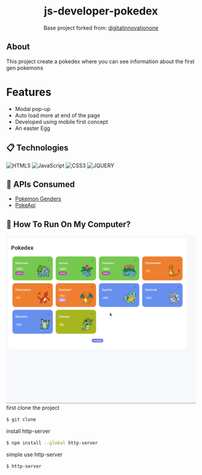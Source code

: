 

<h1 align="center">
    js-developer-pokedex
</h1>

<p align="center"> Base project forked from:
  <a href="https://github.com/digitalinnovationone/js-developer-pokedex">
  digitalinnovationone</a>
</p>

## About

This project create a pokedex where you can see information about the first gen pokemons

# Features

- Modal pop-up
- Auto load more at end of the page
- Developed using mobile first concept
- An easter Egg 

## 📋 Technologies
![HTML5](https://img.shields.io/badge/html5-%23E34F26.svg?style=for-the-badge&logo=html5&logoColor=white) ![JavaScript](https://img.shields.io/badge/javascript-%23323330.svg?style=for-the-badge&logo=javascript&logoColor=%23F7DF1E) ![CSS3](https://img.shields.io/badge/CSS3-1572B6?style=for-the-badge&logo=css3&logoColor=white) ![JQUERY](https://img.shields.io/badge/jQuery-0769AD?style=for-the-badge&logo=jquery&logoColor=white)


## 📖  APIs Consumed

- <a href ="https://pogoapi.net/api/v1/pokemon_genders.json">Pokemon Genders</a>
- <a href ="https://pokeapi.co/api/v2/">PokeApi</a>

## :dolls: How To Run On My Computer?
![](https://github.com/julianopedraca/js-developer-pokedex/blob/main/pokedex.gif)
first clone the project
```bash
$ git clone
```
install http-server

```bash
$ npm install --global http-server
```

simple use http-server 

```bash
$ http-server
```

